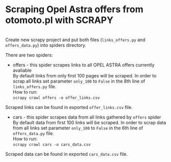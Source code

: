 # Scraping Opel Astra offers from otomoto.pl with SCRAPY
\
Create new scrapy project and put both files (```links_offers.py``` and ```offers_data.py```) into spiders directory.


There are two spiders:  

- offers - this spider scrapes links to all OPEL ASTRA offers currently avaliable\
By default links from only first 100 pages will be scraped. In order to scrap all links set parameter ```only_100``` to ```False``` in the 8th line of ```links_offers.py``` file.  
How to run:\
```scrapy crawl offers -o offer_links.csv```


Scraped links can be found in exported ```offer_links.csv``` file.


- cars - this spider scrapes data from all links gathered by ```offers``` spider\
By default data from first 100 links will be scraped. In order to scrap data from all links set parameter ```only_100``` to ```False``` in the 6th line of ```offers_data.py``` file.  
How to run:\
```scrapy crawl cars -o cars_data.csv```


Scraped data can be found in exported ```cars_data.csv``` file.
